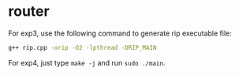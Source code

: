 # router

For exp3, use the following command to generate rip executable file:

```bash
g++ rip.cpp -orip -O2 -lpthread -DRIP_MAIN
```

For exp4, just type `make -j` and run `sudo ./main`.

